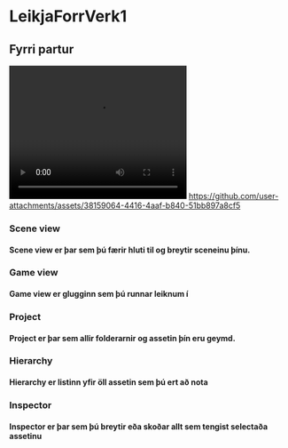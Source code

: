 # LeikjaForrVerk1
## Fyrri partur
<video src="https://github.com/user-attachments/assets/38159064-4416-4aaf-b840-51bb897a8cf5" width="320" height="240" controls></video>
https://github.com/user-attachments/assets/38159064-4416-4aaf-b840-51bb897a8cf5
### Scene view
#### Scene view er þar sem þú færir hluti til og breytir sceneinu þínu.
### Game view
#### Game view er glugginn sem þú runnar leiknum í
### Project
#### Project er þar sem allir folderarnir og assetin þín eru geymd.
### Hierarchy
#### Hierarchy er listinn yfir öll assetin sem þú ert að nota
### Inspector
#### Inspector er þar sem þú breytir eða skoðar allt sem tengist selectaða assetinu

